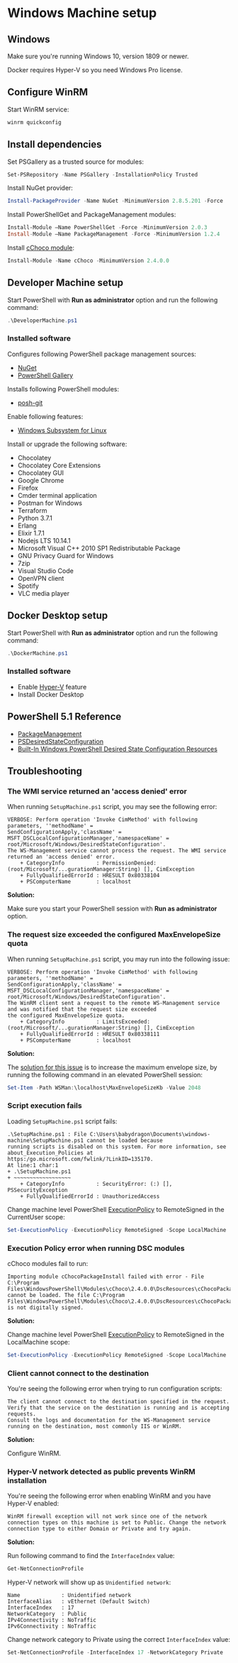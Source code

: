 # Windows Machine setup

## Windows

Make sure you're running Windows 10, version 1809 or newer.

Docker requires Hyper-V so you need Windows Pro license.

## Configure WinRM

Start WinRM service:

```PowerShell
winrm quickconfig
```

## Install dependencies

Set PSGallery as a trusted source for modules:

```PowerShell
Set-PSRepository -Name PSGallery -InstallationPolicy Trusted
```

Install NuGet provider:

```PowerShell
Install-PackageProvider -Name NuGet -MinimumVersion 2.8.5.201 -Force
```

Install PowerShellGet and PackageManagement modules:

```PowerShell
Install-Module –Name PowerShellGet -Force -MinimumVersion 2.0.3
Install-Module –Name PackageManagement -Force -MinimumVersion 1.2.4
```

Install [cChoco module](https://www.powershellgallery.com/packages/cChoco/2.3.1.0):

```PowerShell
Install-Module -Name cChoco -MinimumVersion 2.4.0.0
```

## Developer Machine setup

Start PowerShell with **Run as administrator** option and run the following command:

```PowerShell
.\DeveloperMachine.ps1
```

### Installed software

Configures following PowerShell package management sources:

* [NuGet](https://www.nuget.org)
* [PowerShell Gallery](https://www.powershellgallery.com)

Installs following PowerShell modules:

* [posh-git](https://github.com/dahlbyk/posh-git)

Enable following features:

* [Windows Subsystem for Linux](https://docs.microsoft.com/en-us/windows/wsl/about) 

Install or upgrade the following software:

* Chocolatey 
* Chocolatey Core Extensions
* Chocolatey GUI
* Google Chrome 
* Firefox
* Cmder terminal application
* Postman for Windows
* Terraform
* Python 3.7.1
* Erlang
* Elixir 1.7.1
* Nodejs LTS 10.14.1
* Microsoft Visual C++ 2010 SP1 Redistributable Package
* GNU Privacy Guard for Windows
* 7zip
* Visual Studio Code
* OpenVPN client
* Spotify
* VLC media player

## Docker Desktop setup

Start PowerShell with **Run as administrator** option and run the following command:

```PowerShell
.\DockerMachine.ps1
```

### Installed software

* Enable [Hyper-V](https://docs.microsoft.com/en-us/virtualization/hyper-v-on-windows/about/) feature
* Install Docker Desktop 

## PowerShell 5.1 Reference

* [PackageManagement](https://docs.microsoft.com/en-us/powershell/module/packagemanagement/?view=powershell-5.1)
* [PSDesiredStateConfiguration](https://docs.microsoft.com/en-us/powershell/module/psdesiredstateconfiguration/?view=powershell-5.1)
* [Built-In Windows PowerShell Desired State Configuration Resources](https://docs.microsoft.com/en-us/powershell/dsc/builtinresource)

## Troubleshooting

### The WMI service returned an 'access denied' error

When running `SetupMachine.ps1` script, you may see the following error:

```text
VERBOSE: Perform operation 'Invoke CimMethod' with following parameters, ''methodName' =
SendConfigurationApply,'className' = MSFT_DSCLocalConfigurationManager,'namespaceName' =
root/Microsoft/Windows/DesiredStateConfiguration'.
The WS-Management service cannot process the request. The WMI service returned an 'access denied' error.
    + CategoryInfo          : PermissionDenied: (root/Microsoft/...gurationManager:String) [], CimException
    + FullyQualifiedErrorId : HRESULT 0x80338104
    + PSComputerName        : localhost
```

**Solution:**

Make sure you start your PowerShell session with **Run as administrator** option.

### The request size exceeded the configured MaxEnvelopeSize quota

When running `SetupMachine.ps1` script, you may run into the following issue:

```text
VERBOSE: Perform operation 'Invoke CimMethod' with following parameters, ''methodName' =
SendConfigurationApply,'className' = MSFT_DSCLocalConfigurationManager,'namespaceName' =
root/Microsoft/Windows/DesiredStateConfiguration'.
The WinRM client sent a request to the remote WS-Management service and was notified that the request size exceeded
the configured MaxEnvelopeSize quota.
    + CategoryInfo          : LimitsExceeded: (root/Microsoft/...gurationManager:String) [], CimException
    + FullyQualifiedErrorId : HRESULT 0x80338111
    + PSComputerName        : localhost
```

**Solution:**

The [solution for this issue][1] is to increase the maximum envelope size, by running the following command in an elevated PowerShell session:

```PowerShell
Set-Item -Path WSMan:\localhost\MaxEnvelopeSizeKb -Value 2048
```

[1]: https://github.com/powershell/sharepointdsc/wiki/Error-Exceeded-the-configured-MaxEnvelopeSize-quota

### Script execution fails

Loading `SetupMachine.ps1` script fails:

```text
.\SetupMachine.ps1 : File C:\Users\babydragon\Documents\windows-machine\SetupMachine.ps1 cannot be loaded because
running scripts is disabled on this system. For more information, see about_Execution_Policies at
https:/go.microsoft.com/fwlink/?LinkID=135170.
At line:1 char:1
+ .\SetupMachine.ps1
+ ~~~~~~~~~~~~~~~~~~
    + CategoryInfo          : SecurityError: (:) [], PSSecurityException
    + FullyQualifiedErrorId : UnauthorizedAccess
```

Change machine level PowerShell [ExecutionPolicy][2] to RemoteSigned in the CurrentUser scope:

```PowerShell
Set-ExecutionPolicy -ExecutionPolicy RemoteSigned -Scope LocalMachine
```

### Execution Policy error when running DSC modules

cChoco modules fail to run:

```text
Importing module cChocoPackageInstall failed with error - File C:\Program
Files\WindowsPowerShell\Modules\cChoco\2.4.0.0\DscResources\cChocoPackageInstall\cChocoPackageInstall.psm1 cannot be loaded. The file C:\Program
Files\WindowsPowerShell\Modules\cChoco\2.4.0.0\DscResources\cChocoPackageInstall\cChocoPackageInstall.psm1 is not digitally signed.
```

**Solution:**

Change machine level PowerShell [ExecutionPolicy][2] to RemoteSigned in the LocalMachine scope:

```PowerShell
Set-ExecutionPolicy -ExecutionPolicy RemoteSigned -Scope LocalMachine
```

[2]: https://docs.microsoft.com/en-gb/powershell/module/microsoft.powershell.core/about/about_execution_policies?view=powershell-5.1

### Client cannot connect to the destination

You're seeing the following error when trying to run configuration scripts:

```text
The client cannot connect to the destination specified in the request. Verify that the service on the destination is running and is accepting requests.
Consult the logs and documentation for the WS-Management service running on the destination, most commonly IIS or WinRM.
```

**Solution:**

Configure WinRM.

### Hyper-V network detected as public prevents WinRM installation

You're seeing the following error when enabling WinRM and you have Hyper-V enabled:

```text
WinRM firewall exception will not work since one of the network connection types on this machine is set to Public. Change the network connection type to either Domain or Private and try again.
```

**Solution:**

Run following command to find the `InterfaceIndex` value:

```PowerShell
Get-NetConnectionProfile
```

Hyper-V network will show up as `Unidentified network`:

```text
Name             : Unidentified network
InterfaceAlias   : vEthernet (Default Switch)
InterfaceIndex   : 17
NetworkCategory  : Public
IPv4Connectivity : NoTraffic
IPv6Connectivity : NoTraffic
```

Change network category to Private using the correct `InterfaceIndex` value:

```PowerShell
Set-NetConnectionProfile -InterfaceIndex 17 -NetworkCategory Private
```